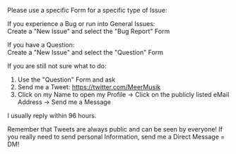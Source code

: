 Please use a specific Form for a specific type of Issue:

If you experience a Bug or run into General Issues:<br/>
Create a "New Issue" and select the "Bug Report" Form

If you have a Question:<br/>
Create a "New Issue" and select the "Question" Form

If you are still not sure what to do:
1. Use the "Question" Form and ask
2. Send me a Tweet: https://twitter.com/MeerMusik
3. Click on my Name to open my Profile -> Click on the publicly listed eMail Address -> Send me a Message

I usually reply within 96 hours.

Remember that Tweets are always public and can be seen by everyone! If you really need to send personal Information, send me a Direct Message = DM!
